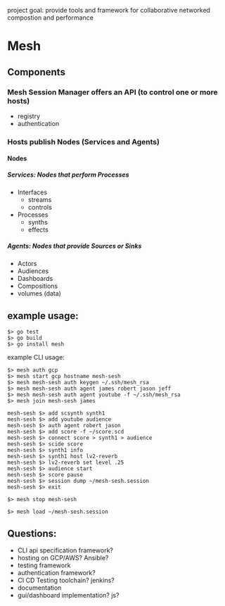 project goal: provide tools and framework for collaborative networked compostion and performance 

# Mesh 

## Components 

### Mesh Session Manager offers an API (to control one or more hosts)
  - registry
  - authentication

### Hosts publish Nodes (Services and Agents)


#### Nodes
##### Services: Nodes that perform Processes 
   - Interfaces
      - streams 
      - controls
   - Processes
      - synths
      - effects


##### Agents: Nodes that provide Sources or Sinks
   - Actors
   - Audiences
   - Dashboards
   - Compositions
   - volumes (data)

## example usage:

``` 
$> go test
$> go build 
$> go install mesh
```

example CLI usage: 

```
$> mesh auth gcp
$> mesh start gcp hostname mesh-sesh 
$> mesh mesh-sesh auth keygen ~/.ssh/mesh_rsa
$> mesh mesh-sesh auth agent james robert jason jeff 
$> mesh mesh-sesh auth agent youtube -f ~/.ssh/mesh_rsa
$> mesh join mesh-sesh james
```

```
mesh-sesh $> add scsynth synth1
mesh-sesh $> add youtube audience
mesh-sesh $> auth agent robert jason 
mesh-sesh $> add score -f ~/score.scd 
mesh-sesh $> connect score > synth1 > audience
mesh-sesh $> scide score
mesh-sesh $> synth1 info
mesh-sesh $> synth1 host lv2-reverb 
mesh-sesh $> lv2-reverb set level .25
mesh-sesh $> audience start
mesh-sesh $> score pause
mesh-sesh $> session dump ~/mesh-sesh.session
mesh-sesh $> exit
```

```
$> mesh stop mesh-sesh

$> mesh load ~/mesh-sesh.session
```

## Questions:
- CLI api specification framework?
- hosting on GCP/AWS? Ansible?
- testing framework
- authentication framework?
- CI CD Testing toolchain? jenkins?
- documentation 
- gui/dashboard implementation? js?
    
